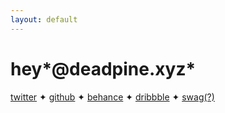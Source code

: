 ```yaml
---
layout: default
---
```


# hey*@deadpine.xyz*

<a href="https://twitter.com/deadpine_xyz" target="_blank">twitter</a>
<span> ✦ </span>
<a href="https://github.com/deadpine" target="_blank">github</a>
<span> ✦ </span>
<a href="https://www.behance.net/deadpine" target="_blank">behance</a>
<span> ✦ </span>
<a href="https://dribbble.com/deadpine" target="_blank">dribbble</a>
<span> ✦ </span>
<a href="https://store.deadpine.xyz" target="_blank">swag(?)</a>

<!-- [twitter](https://twitter.com/deadpine_xyz")
•
[github](https://github.com/deadpine")
•
[behance](https://www.behance.net/deadpine")
•
[dribbble](https://dribbble.com/deadpine")
•
[swag(?)](https://store.deadpine.xyz") -->
